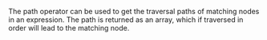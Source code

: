The path operator can be used to get the traversal paths of matching nodes in an expression. The path is returned as an array, which if traversed in order will lead to the matching node.